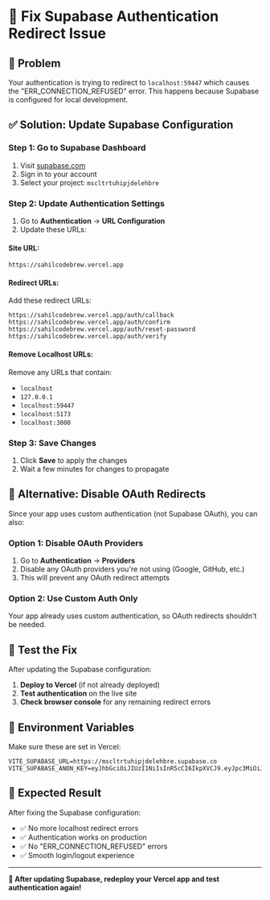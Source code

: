 # 🔧 **Fix Supabase Authentication Redirect Issue**

## 🚨 **Problem**
Your authentication is trying to redirect to `localhost:59447` which causes the "ERR_CONNECTION_REFUSED" error. This happens because Supabase is configured for local development.

## ✅ **Solution: Update Supabase Configuration**

### **Step 1: Go to Supabase Dashboard**
1. Visit [supabase.com](https://supabase.com)
2. Sign in to your account
3. Select your project: `mscltrtuhipjdelehbre`

### **Step 2: Update Authentication Settings**
1. Go to **Authentication** → **URL Configuration**
2. Update these URLs:

#### **Site URL:**
```
https://sahilcodebrew.vercel.app
```

#### **Redirect URLs:**
Add these redirect URLs:
```
https://sahilcodebrew.vercel.app/auth/callback
https://sahilcodebrew.vercel.app/auth/confirm
https://sahilcodebrew.vercel.app/auth/reset-password
https://sahilcodebrew.vercel.app/auth/verify
```

#### **Remove Localhost URLs:**
Remove any URLs that contain:
- `localhost`
- `127.0.0.1`
- `localhost:59447`
- `localhost:5173`
- `localhost:3000`

### **Step 3: Save Changes**
1. Click **Save** to apply the changes
2. Wait a few minutes for changes to propagate

## 🔄 **Alternative: Disable OAuth Redirects**

Since your app uses custom authentication (not Supabase OAuth), you can also:

### **Option 1: Disable OAuth Providers**
1. Go to **Authentication** → **Providers**
2. Disable any OAuth providers you're not using (Google, GitHub, etc.)
3. This will prevent any OAuth redirect attempts

### **Option 2: Use Custom Auth Only**
Your app already uses custom authentication, so OAuth redirects shouldn't be needed.

## 🧪 **Test the Fix**

After updating the Supabase configuration:

1. **Deploy to Vercel** (if not already deployed)
2. **Test authentication** on the live site
3. **Check browser console** for any remaining redirect errors

## 📝 **Environment Variables**

Make sure these are set in Vercel:
```
VITE_SUPABASE_URL=https://mscltrtuhipjdelehbre.supabase.co
VITE_SUPABASE_ANON_KEY=eyJhbGciOiJIUzI1NiIsInR5cCI6IkpXVCJ9.eyJpc3MiOiJzdXBhYmFzZSIsInJlZiI6Im1zY2x0cnR1aGlwamRlbGVoYnJlIiwicm9sZSI6ImFub24iLCJpYXQiOjE3NTU5Mjg2OTUsImV4cCI6MjA3MTUwNDY5NX0.Fmv1atNhxk9NBV9hwwRGgoHdE6ocE5y0vh4AxJhR_aI
```

## 🎯 **Expected Result**

After fixing the Supabase configuration:
- ✅ No more localhost redirect errors
- ✅ Authentication works on production
- ✅ No "ERR_CONNECTION_REFUSED" errors
- ✅ Smooth login/logout experience

---

**🚀 After updating Supabase, redeploy your Vercel app and test authentication again!**
